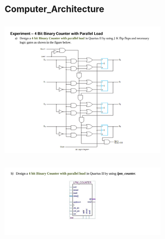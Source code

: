 # Computer_Architecture

# ![Computer_Architecture](https://github.com/sudenurkomur/Computer_Architecture/blob/main/Photos/ExperimantA.png)


# ![Computer_Architecture](https://github.com/sudenurkomur/Computer_Architecture/blob/main/Photos/ExperimentB.png)
